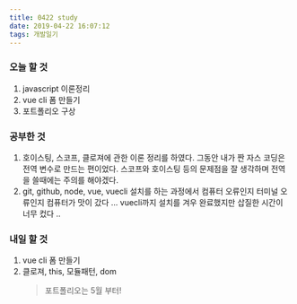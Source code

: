```yaml
---
title: 0422 study
date: 2019-04-22 16:07:12
tags: 개발일기
---
```


### 오늘 할 것

1. javascript 이론정리
2. vue cli 폼 만들기
3. 포트폴리오 구상

### 공부한 것

1. 호이스팅, 스코프, 클로져에 관한 이론 정리를 하였다. 그동안 내가 짠 자스 코딩은 전역 변수로 만드는 편이었다. 스코프와 호이스팅 등의 문제점을 잘 생각하며 전역을 쓸때에는 주의를 해야겠다.
2. git, github, node, vue, vuecli 설치를 하는 과정에서 컴퓨터 오류인지 터미널 오류인지 컴퓨터가 맛이 갔다 ... vuecli까지 설치를 겨우 완료했지만 삽질한 시간이 너무 컸다 ..

### 내일 할 것

1. vue cli 폼 만들기
2. 클로져, this, 모듈패턴, dom
   > 포트폴리오는 5월 부터!

